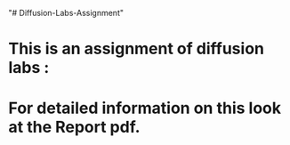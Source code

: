 "# Diffusion-Labs-Assignment" 
# This is an assignment of diffusion labs :
# For detailed information on this look at the Report pdf.

